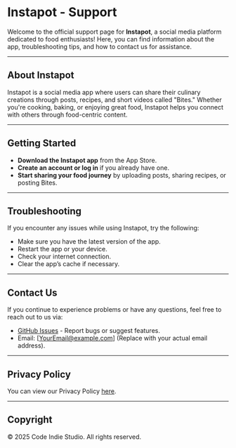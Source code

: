 # Instapot - Support

Welcome to the official support page for **Instapot**, a social media platform dedicated to food enthusiasts! Here, you can find information about the app, troubleshooting tips, and how to contact us for assistance.

---

## About Instapot
Instapot is a social media app where users can share their culinary creations through posts, recipes, and short videos called "Bites." Whether you're cooking, baking, or enjoying great food, Instapot helps you connect with others through food-centric content.

---

## Getting Started
- **Download the Instapot app** from the App Store.  
- **Create an account or log in** if you already have one.  
- **Start sharing your food journey** by uploading posts, sharing recipes, or posting Bites.  

---

## Troubleshooting
If you encounter any issues while using Instapot, try the following:  
- Make sure you have the latest version of the app.  
- Restart the app or your device.  
- Check your internet connection.  
- Clear the app’s cache if necessary.  

---

## Contact Us
If you continue to experience problems or have any questions, feel free to reach out to us via:  
- [GitHub Issues](https://github.com/YourUsername/instapot/issues) - Report bugs or suggest features.  
- Email: [YourEmail@example.com] (Replace with your actual email address).  

---

## Privacy Policy
You can view our Privacy Policy [here](Your-Privacy-Policy-URL).  

---

## Copyright
© 2025 Code Indie Studio. All rights reserved.

